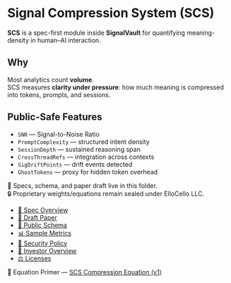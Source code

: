 # Signal Compression System (SCS)

**SCS** is a spec-first module inside **SignalVault** for quantifying meaning-density in human–AI interaction.

## Why
Most analytics count **volume**.  
SCS measures **clarity under pressure**: how much meaning is compressed into tokens, prompts, and sessions.

## Public-Safe Features
- `SNR` — Signal-to-Noise Ratio
- `PromptComplexity` — structured intent density
- `SessionDepth` — sustained reasoning span
- `CrossThreadRefs` — integration across contexts
- `SigDriftPoints` — drift events detected
- `GhostTokens` — proxy for hidden token overhead

📂 Specs, schema, and paper draft live in this folder.  
🔒 Proprietary weights/equations remain sealed under ElloCello LLC.

- [📄 Spec Overview](./docs/SCS_Spec_v0.1.md)
- [📜 Draft Paper](./docs/paper_signalcompression_v0.1.md)
- [📁 Public Schema](./data/scs.metrics.schema.json)
- [📊 Sample Metrics](./data/sample_session_metrics.json)
- [🔐 Security Policy](./SECURITY.md)
- [💼 Investor Overview](./INVESTORS.md)
- [⚖️ Licenses](./licenses)

🧮 Equation Primer — [SCS Compression Equation (v1)](docs/scs_equation_v1.md)
